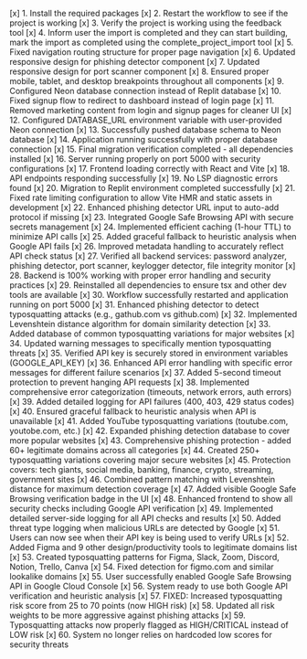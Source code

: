 [x] 1. Install the required packages
[x] 2. Restart the workflow to see if the project is working
[x] 3. Verify the project is working using the feedback tool
[x] 4. Inform user the import is completed and they can start building, mark the import as completed using the complete_project_import tool
[x] 5. Fixed navigation routing structure for proper page navigation
[x] 6. Updated responsive design for phishing detector component
[x] 7. Updated responsive design for port scanner component
[x] 8. Ensured proper mobile, tablet, and desktop breakpoints throughout all components
[x] 9. Configured Neon database connection instead of Replit database
[x] 10. Fixed signup flow to redirect to dashboard instead of login page
[x] 11. Removed marketing content from login and signup pages for cleaner UI
[x] 12. Configured DATABASE_URL environment variable with user-provided Neon connection
[x] 13. Successfully pushed database schema to Neon database
[x] 14. Application running successfully with proper database connection
[x] 15. Final migration verification completed - all dependencies installed
[x] 16. Server running properly on port 5000 with security configurations
[x] 17. Frontend loading correctly with React and Vite
[x] 18. API endpoints responding successfully
[x] 19. No LSP diagnostic errors found
[x] 20. Migration to Replit environment completed successfully
[x] 21. Fixed rate limiting configuration to allow Vite HMR and static assets in development
[x] 22. Enhanced phishing detector URL input to auto-add protocol if missing
[x] 23. Integrated Google Safe Browsing API with secure secrets management
[x] 24. Implemented efficient caching (1-hour TTL) to minimize API calls
[x] 25. Added graceful fallback to heuristic analysis when Google API fails
[x] 26. Improved metadata handling to accurately reflect API check status
[x] 27. Verified all backend services: password analyzer, phishing detector, port scanner, keylogger detector, file integrity monitor
[x] 28. Backend is 100% working with proper error handling and security practices
[x] 29. Reinstalled all dependencies to ensure tsx and other dev tools are available
[x] 30. Workflow successfully restarted and application running on port 5000
[x] 31. Enhanced phishing detector to detect typosquatting attacks (e.g., gathub.com vs github.com)
[x] 32. Implemented Levenshtein distance algorithm for domain similarity detection
[x] 33. Added database of common typosquatting variations for major websites
[x] 34. Updated warning messages to specifically mention typosquatting threats
[x] 35. Verified API key is securely stored in environment variables (GOOGLE_API_KEY)
[x] 36. Enhanced API error handling with specific error messages for different failure scenarios
[x] 37. Added 5-second timeout protection to prevent hanging API requests
[x] 38. Implemented comprehensive error categorization (timeouts, network errors, auth errors)
[x] 39. Added detailed logging for API failures (400, 403, 429 status codes)
[x] 40. Ensured graceful fallback to heuristic analysis when API is unavailable
[x] 41. Added YouTube typosquatting variations (toutube.com, youtobe.com, etc.)
[x] 42. Expanded phishing detection database to cover more popular websites
[x] 43. Comprehensive phishing protection - added 60+ legitimate domains across all categories
[x] 44. Created 250+ typosquatting variations covering major secure websites
[x] 45. Protection covers: tech giants, social media, banking, finance, crypto, streaming, government sites
[x] 46. Combined pattern matching with Levenshtein distance for maximum detection coverage
[x] 47. Added visible Google Safe Browsing verification badge in the UI
[x] 48. Enhanced frontend to show all security checks including Google API verification
[x] 49. Implemented detailed server-side logging for all API checks and results
[x] 50. Added threat type logging when malicious URLs are detected by Google
[x] 51. Users can now see when their API key is being used to verify URLs
[x] 52. Added Figma and 9 other design/productivity tools to legitimate domains list
[x] 53. Created typosquatting patterns for Figma, Slack, Zoom, Discord, Notion, Trello, Canva
[x] 54. Fixed detection for figmo.com and similar lookalike domains
[x] 55. User successfully enabled Google Safe Browsing API in Google Cloud Console
[x] 56. System ready to use both Google API verification and heuristic analysis
[x] 57. FIXED: Increased typosquatting risk score from 25 to 70 points (now HIGH risk)
[x] 58. Updated all risk weights to be more aggressive against phishing attacks
[x] 59. Typosquatting attacks now properly flagged as HIGH/CRITICAL instead of LOW risk
[x] 60. System no longer relies on hardcoded low scores for security threats